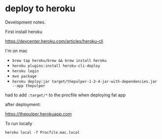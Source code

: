 # deploy to heroku

Development notes.

First install heroku

https://devcenter.heroku.com/articles/heroku-cli

I'm on mac

- `brew tap heroku/brew && brew install heroku`
- `heroku plugins:install heroku-cli-deploy`
- `heroku login`
- `mvn package`
- `heroku deploy:jar target/thepulper-1-2-4-jar-with-dependencies.jar --app thepulper`

had to add `:target/*` to the procfile when deploying fat app

after deployment:

https://thepulper.herokuapp.com


To run locally

`heroku local -f Procfile.mac.local`